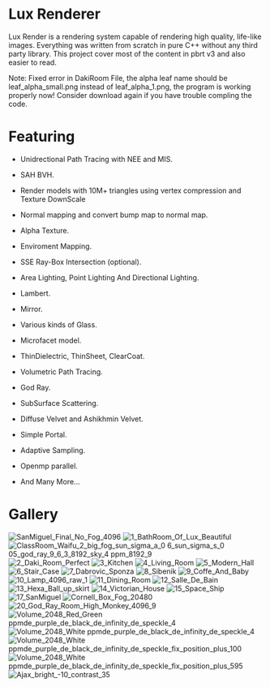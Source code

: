 # Lux Renderer

Lux Render is a rendering system capable of rendering high quality, life-like images. Everything was written from scratch in pure C++ without any third party library. This project cover most of the content in pbrt v3 and also easier to read.

Note: Fixed error in DakiRoom File, the alpha leaf name should be leaf_alpha_small.png instead of leaf_alpha_1.png, the program is working properly now! Consider download again if you have trouble compling the code.

# Featuring

- Unidrectional Path Tracing with NEE and MIS.

- SAH BVH. 

- Render models with 10M+ triangles using vertex compression and Texture DownScale

- Normal mapping and convert bump map to normal map. 

- Alpha Texture. 

- Enviroment Mapping.

- SSE Ray-Box Intersection (optional). 

- Area Lighting, Point Lighting And Directional Lighting.

- Lambert.

- Mirror.

- Various kinds of Glass.

- Microfacet model. 

- ThinDielectric, ThinSheet, ClearCoat.

- Volumetric Path Tracing.

- God Ray. 

- SubSurface Scattering.

- Diffuse Velvet and Ashikhmin Velvet.

- Simple Portal.

- Adaptive Sampling.

- Openmp parallel. 

- And Many More...

# Gallery
![SanMiguel_Final_No_Fog_4096](https://user-images.githubusercontent.com/93391908/182891702-febe6757-4976-492c-ad77-c796231f4010.png)
![1_BathRoom_Of_Lux_Beautiful](https://user-images.githubusercontent.com/93391908/139697925-6aff1fc2-f7be-40db-8094-2f34e8012153.png)
![ClassRoom_Waifu_2_big_fog_sun_sigma_a_0 6_sun_sigma_s_0 05_god_ray_9_6_3_8192_sky_4 ppm_8192_9](https://user-images.githubusercontent.com/93391908/178229793-0ae6dff3-ed11-4e80-9cef-d255af5c2f54.png)
![2_Daki_Room_Perfect](https://user-images.githubusercontent.com/93391908/139697946-10ce7605-184f-4e3c-bd74-d96c0892d9b3.png)
![3_Kitchen](https://user-images.githubusercontent.com/93391908/139697958-f27cada7-e722-49c3-982f-f525519627ab.png)
![4_Living_Room](https://user-images.githubusercontent.com/93391908/139697968-1b58c9a8-23c6-4f05-8c17-98462f113527.png)
![5_Modern_Hall](https://user-images.githubusercontent.com/93391908/139697972-f1f8aa43-1026-49f7-972c-a131d47af297.png)
![6_Stair_Case](https://user-images.githubusercontent.com/93391908/139697984-98a2a036-d54d-49ee-8715-0a7a65f7553e.png)
![7_Dabrovic_Sponza](https://user-images.githubusercontent.com/93391908/139698000-bb29be2b-0523-4322-afca-bc40d7801eca.png)
![8_Sibenik](https://user-images.githubusercontent.com/93391908/139698009-d04cb3ef-7493-4888-8715-a1aa5f3df962.png)
![9_Coffe_And_Baby](https://user-images.githubusercontent.com/93391908/139698025-478f8e72-e3e1-43b1-a636-83a6a5aa9ff5.png)
![10_Lamp_4096_raw_1](https://user-images.githubusercontent.com/93391908/159626448-62a35c1c-8b90-426c-bbe2-e4870b5d2778.png)
![11_Dining_Room](https://user-images.githubusercontent.com/93391908/139698049-10be903b-7828-4c18-90a7-07caba9cea44.png)
![12_Salle_De_Bain](https://user-images.githubusercontent.com/93391908/139698060-f25551d2-b31d-4f02-94ed-b7a2bee77156.png)
![13_Hexa_Ball_up_skirt](https://user-images.githubusercontent.com/93391908/139698075-e4ad551a-615c-437d-b517-1f20374e1db8.png)
![14_Victorian_House](https://user-images.githubusercontent.com/93391908/139698085-6b07ca18-b1ce-4986-b668-f18949145606.png)
![15_Space_Ship](https://user-images.githubusercontent.com/93391908/139698089-7443c196-459c-4e95-a1d1-fc44d97ca02d.png)
![17_SanMiguel](https://user-images.githubusercontent.com/93391908/139698111-c70cb423-5ea7-49b9-a7fc-4c6bcb24cdf3.png)
![Cornell_Box_Fog_20480](https://user-images.githubusercontent.com/93391908/178015603-377bb657-fdf8-4f1d-8968-94acf73b0f5e.png)
![20_God_Ray_Room_High_Monkey_4096_9](https://user-images.githubusercontent.com/93391908/163350301-7e3dd60a-8b77-4887-b3f9-68284f5030fb.png)
![Volume_2048_Red_Green ppmde_purple_de_black_de_infinity_de_speckle_4](https://user-images.githubusercontent.com/93391908/177694785-e0c2b6b8-3822-48f3-bfc5-bbe8c0483473.png)
![Volume_2048_White ppmde_purple_de_black_de_infinity_de_speckle_4](https://user-images.githubusercontent.com/93391908/177694793-78a4c7d7-e2a4-424c-bf50-935dd9965df5.png)
![Volume_2048_White ppmde_purple_de_black_de_infinity_de_speckle_fix_position_plus_100](https://user-images.githubusercontent.com/93391908/177918491-a56384a9-5b74-496a-93a4-2fcfa3828297.png)
![Volume_2048_White ppmde_purple_de_black_de_infinity_de_speckle_fix_position_plus_595](https://user-images.githubusercontent.com/93391908/177919523-01855f50-ff67-4a89-af5a-dfbd6aa98d3c.png)
![Ajax_bright_-10_contrast_35](https://user-images.githubusercontent.com/93391908/193852482-60c6f77a-81db-4a30-accd-c32209c04d8f.png)




